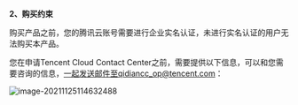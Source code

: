 **2、购买约束**

购买产品之前，您的腾讯云账号需要进行企业实名认证，未进行实名认证的用户无法购买本产品。

您在申请Tencent Cloud Contact Center之前，需要提供以下信息，可以和您需要咨询的信息，一起发送邮件至qidiancc_op@tencent.com：

![image-20211125114632488](https://qcloudimg.tencent-cloud.cn/raw/3036cd3f62f3e1ad6835956ae634661c.png)
